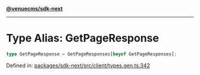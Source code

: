 [**@venuecms/sdk-next**](../Index.md)

***

# Type Alias: GetPageResponse

```ts
type GetPageResponse = GetPageResponses[keyof GetPageResponses];
```

Defined in: [packages/sdk-next/src/client/types.gen.ts:342](https://github.com/venuecms/sdk/blob/827e1eaa472dae7093291e9dcf3855760c75d0d4/packages/sdk-next/src/client/types.gen.ts#L342)
